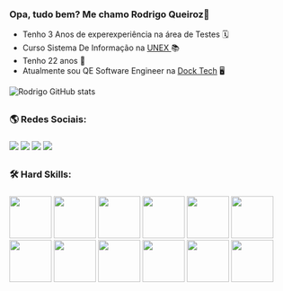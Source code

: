 ### Opa, tudo bem? Me chamo Rodrigo Queiroz👋

- Tenho 3 Anos de experexperiência na área de Testes 🗓️
- Curso Sistema De Informação na <a href="https://www.instagram.com/unex.oficial/">UNEX </a> 📚
- Tenho 22 anos 🎂
- Atualmente sou QE Software Engineer na <a href="https://www.instagram.com/docktech_/">Dock Tech</a> 🖥️

![Rodrigo GitHub stats](https://github-readme-stats.vercel.app/api?username=rodrigoqueir0z&theme=dark&show_icons=true)

##

### 🌎 Redes Sociais: <h3>

<div>
  
  <a href="https://www.linkedin.com/in/rodrigo-queiroz-5a36521ba/" target="_blank"><img src="https://img.shields.io/badge/LinkedIn-0077B5?style=for-the-badge&logo=linkedin&logoColor=white"></a>
  <a href="mailto:rodrigocabralqueiroz123@gmail.com"><img src="https://img.shields.io/badge/Gmail-D14836?style=for-the-badge&logo=gmail&logoColor=white"></a>
  <a href="https://www.instagram.com/rodrigocabralqueiroz/"><img src="https://img.shields.io/badge/Instagram-E4405F?style=for-the-badge&logo=instagram&logoColor=white"></a>
  <a href="https://github.com/RodrigoQueir0z"><img src="https://img.shields.io/badge/GitHub-100000?style=for-the-badge&logo=github&logoColor=white"></a>
  
<div>

##

  ### 🛠️ Hard Skills: <h3>
  
  <link rel="stylesheet" href="https://cdn.jsdelivr.net/gh/devicons/devicon@v2.15.1/devicon.min.css">
  <img heigth=75 width=75 src="https://cdn.jsdelivr.net/gh/devicons/devicon/icons/python/python-original.svg" />
  <img heigth=75 width=75 src="https://cdn.jsdelivr.net/gh/devicons/devicon/icons/mysql/mysql-original-wordmark.svg" />
  <img heigth=75 width=75 src="https://cdn.jsdelivr.net/gh/devicons/devicon/icons/postgresql/postgresql-original-wordmark.svg" />
  <img heigth=75 width=75 src="https://cdn.jsdelivr.net/gh/devicons/devicon/icons/azure/azure-original-wordmark.svg" />
  <img heigth=75 width=75 src="https://cdn.jsdelivr.net/gh/devicons/devicon/icons/canva/canva-original.svg" />
  <img heigth=75 width=75 src="https://cdn.jsdelivr.net/gh/devicons/devicon/icons/css3/css3-original-wordmark.svg" />
  <img heigth=75 width=75 src="https://cdn.jsdelivr.net/gh/devicons/devicon/icons/html5/html5-plain-wordmark.svg" />
  <img heigth=75 width=75 src="https://cdn.jsdelivr.net/gh/devicons/devicon/icons/javascript/javascript-original.svg" />
  <img heigth=75 width=75 src="https://cdn.jsdelivr.net/gh/devicons/devicon/icons/photoshop/photoshop-line.svg" />
  <img heigth=75 width=75 src="https://cdn.jsdelivr.net/gh/devicons/devicon/icons/selenium/selenium-original.svg" />
  <img heigth=75 width=75 src="https://cdn.jsdelivr.net/gh/devicons/devicon/icons/vscode/vscode-original-wordmark.svg" />
  <img heigth=75 width=75 src="https://cdn.jsdelivr.net/gh/devicons/devicon/icons/anaconda/anaconda-original-wordmark.svg" />
  
##
<!--

  ### Soft Skills: <h3>
  
  <img heigth=75 width=75 src="https://cdn.discordapp.com/attachments/1045703931789066340/1112935516762034306/uma_nova_delicia.png" />

  <!--
  
  <img heigth="100" width="100" align="center" alt="Mds_cachorro_lindo" src="https://cdn.discordapp.com/attachments/1045703931789066340/1112930901073084436/giphy.gif" />
  
--!>
